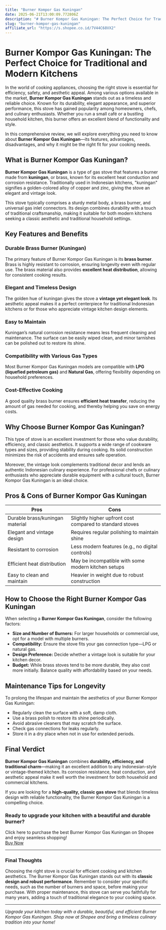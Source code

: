 ```yaml
---
title: "Burner Kompor Gas Kuningan"
date: 2025-06-21T13:00:09.772806Z
description: "# Burner Kompor Gas Kuningan: The Perfect Choice for Traditional and Modern Kitchens..."
slug: "burner-kompor-gas-kuningan"
affiliate_url: "https://s.shopee.co.id/7V44C68VX2"
---
```

# Burner Kompor Gas Kuningan: The Perfect Choice for Traditional and Modern Kitchens

In the world of cooking appliances, choosing the right stove is essential for efficiency, safety, and aesthetic appeal. Among various options available in the market, **Burner Kompor Gas Kuningan** stands out as a timeless and reliable choice. Known for its durability, elegant appearance, and superior performance, this stove has gained popularity among homeowners, chefs, and culinary enthusiasts. Whether you run a small café or a bustling household kitchen, this burner offers an excellent blend of functionality and style. 

In this comprehensive review, we will explore everything you need to know about **Burner Kompor Gas Kuningan**—its features, advantages, disadvantages, and why it might be the right fit for your cooking needs.

## What is Burner Kompor Gas Kuningan?

**Burner Kompor Gas Kuningan** is a type of gas stove that features a burner made from **kuningan**, or brass, known for its excellent heat conduction and corrosion resistance. Traditionally used in Indonesian kitchens, "kuningan" signifies a golden-colored alloy of copper and zinc, giving the stove an elegant and vintage look. 

This stove typically comprises a sturdy metal body, a brass burner, and universal gas inlet connectors. Its design combines durability with a touch of traditional craftsmanship, making it suitable for both modern kitchens seeking a classic aesthetic and traditional household settings.

## Key Features and Benefits

### Durable Brass Burner (Kuningan)

The primary feature of Burner Kompor Gas Kuningan is its **brass burner**. Brass is highly resistant to corrosion, ensuring longevity even with regular use. The brass material also provides **excellent heat distribution**, allowing for consistent cooking results.

### Elegant and Timeless Design

The golden hue of kuningan gives the stove a **vintage yet elegant look**. Its aesthetic appeal makes it a perfect centerpiece for traditional Indonesian kitchens or for those who appreciate vintage kitchen design elements.

### Easy to Maintain

Kuningan’s natural corrosion resistance means less frequent cleaning and maintenance. The surface can be easily wiped clean, and minor tarnishes can be polished out to restore its shine.

### Compatibility with Various Gas Types

Most Burner Kompor Gas Kuningan models are compatible with **LPG (liquefied petroleum gas)** and **Natural Gas**, offering flexibility depending on household preferences.

### Cost-Effective Cooking

A good quality brass burner ensures **efficient heat transfer**, reducing the amount of gas needed for cooking, and thereby helping you save on energy costs.

## Why Choose Burner Kompor Gas Kuningan?

This type of stove is an excellent investment for those who value durability, efficiency, and classic aesthetics. It supports a wide range of cookware types and sizes, providing stability during cooking. Its solid construction minimizes the risk of accidents and ensures safe operation.

Moreover, the vintage look complements traditional decor and lends an authentic Indonesian culinary experience. For professional chefs or culinary enthusiasts who appreciate durable equipment with a cultural touch, Burner Kompor Gas Kuningan is an ideal choice.

## Pros & Cons of Burner Kompor Gas Kuningan

| **Pros** | **Cons** |
|------------|------------|
| Durable brass/kuningan material | Slightly higher upfront cost compared to standard stoves |
| Elegant and vintage design | Requires regular polishing to maintain shine |
| Resistant to corrosion | Less modern features (e.g., no digital controls) |
| Efficient heat distribution | May be incompatible with some modern kitchen setups |
| Easy to clean and maintain | Heavier in weight due to robust construction |

## How to Choose the Right Burner Kompor Gas Kuningan

When selecting a **Burner Kompor Gas Kuningan**, consider the following factors:

- **Size and Number of Burners:** For larger households or commercial use, opt for a model with multiple burners.
- **Compatibility:** Ensure the stove fits your gas connection type—LPG or natural gas.
- **Design Preference:** Decide whether a vintage look is suitable for your kitchen decor.
- **Budget:** While brass stoves tend to be more durable, they also cost more initially. Balance quality with affordability based on your needs.

## Maintenance Tips for Longevity

To prolong the lifespan and maintain the aesthetics of your Burner Kompor Gas Kuningan:

- Regularly clean the surface with a soft, damp cloth.
- Use a brass polish to restore its shine periodically.
- Avoid abrasive cleaners that may scratch the surface.
- Check gas connections for leaks regularly.
- Store it in a dry place when not in use for extended periods.

## Final Verdict

**Burner Kompor Gas Kuningan** combines **durability, efficiency, and traditional charm**—making it an excellent addition to any Indonesian-style or vintage-themed kitchen. Its corrosion resistance, heat conduction, and aesthetic appeal make it well worth the investment for both household and commercial kitchens.

If you are looking for a **high-quality, classic gas stove** that blends timeless design with reliable functionality, the Burner Kompor Gas Kuningan is a compelling choice.

### Ready to upgrade your kitchen with a beautiful and durable burner?  
Click here to purchase the best Burner Kompor Gas Kuningan on Shopee and enjoy seamless shopping!  
[Buy Now](https://s.shopee.co.id/7V44C68VX2)

---

### Final Thoughts

Choosing the right stove is crucial for efficient cooking and kitchen aesthetics. The Burner Kompor Gas Kuningan stands out with its **classic design and robust performance**. Remember to consider your specific needs, such as the number of burners and space, before making your purchase. With proper maintenance, this stove can serve you faithfully for many years, adding a touch of traditional elegance to your cooking space.

---

*Upgrade your kitchen today with a durable, beautiful, and efficient Burner Kompor Gas Kuningan. Shop now at Shopee and bring a timeless culinary tradition into your home!*